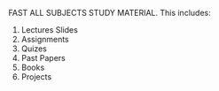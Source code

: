 FAST ALL SUBJECTS STUDY MATERIAL.
This  includes:


1) Lectures Slides
2) Assignments
3) Quizes
4) Past Papers
5) Books
6) Projects


   
